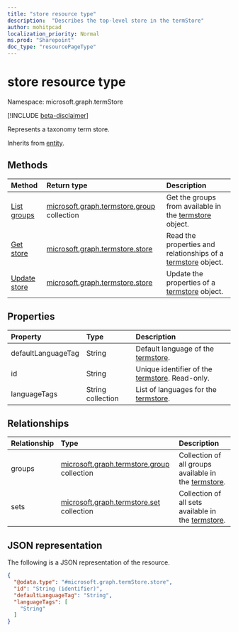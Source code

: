```yaml
---
title: "store resource type"
description:  "Describes the top-level store in the termStore"
author: mohitpcad
localization_priority: Normal
ms.prod: "Sharepoint"
doc_type: "resourcePageType"
---
```


# store resource type

Namespace: microsoft.graph.termStore

[!INCLUDE [beta-disclaimer](../../includes/beta-disclaimer.md)]

Represents a taxonomy term store.


Inherits from [entity](../resources/entity.md).

## Methods
|Method|Return type|Description
|:---|:---|:---
|[List groups](../api/termstore-list-groups.md)|[microsoft.graph.termstore.group](../resources/termstore-group.md) collection| Get the groups from available in the [termstore](../resources/termstore-store.md) object.|
|[Get store](../api/termstore-store-get.md) | [microsoft.graph.termstore.store](../resources/termstore-store.md) | Read the properties and relationships of a [termstore](../resources/termstore-store.md) object.
|[Update store](../api/termstore-store-update.md) | [microsoft.graph.termstore.store](../resources/termstore-store.md) | Update the properties of a [termstore](../resources/termstore-store.md) object.|

## Properties
|Property|Type|Description
|:---|:---|:---
|defaultLanguageTag | String | Default language of the [termstore](../resources/termstore-store.md).
|id|String | Unique identifier of the [termstore](../resources/termstore-store.md). Read-only.
|languageTags | String collection | List of languages for the [termstore](../resources/termstore-store.md).

## Relationships
|Relationship|Type|Description
|:---|:---|:---
|groups |[microsoft.graph.termstore.group](../resources/termstore-group.md) collection | Collection of all groups available in the [termstore].
|sets | [microsoft.graph.termstore.set](../resources/termstore-set.md) collection | Collection of all sets available in the [termstore].


## JSON representation
The following is a JSON representation of the resource.
<!-- {
  "blockType": "resource",
  "keyProperty": "id",
  "@odata.type": "microsoft.graph.termStore.store",
  "baseType": "microsoft.graph.entity",
  "openType": false
}
-->
``` json
{
  "@odata.type": "#microsoft.graph.termStore.store",
  "id": "String (identifier)",
  "defaultLanguageTag": "String",
  "languageTags": [
    "String"
  ]  
}
```

[termstore]: ../resources/termstore-store.md

<!--
{
  "type": "#page.annotation",
  "description": "TermStore is the top-level entity used for managing taxonomy for a client",
  "keywords": "termStore,facet,resource",
  "section": "documentation",
  "tocPath": "TermStore",
  "tocBookmarks": {
    "Resources/termStore.store": "#"
  },
  "suppressions": []
}
-->

